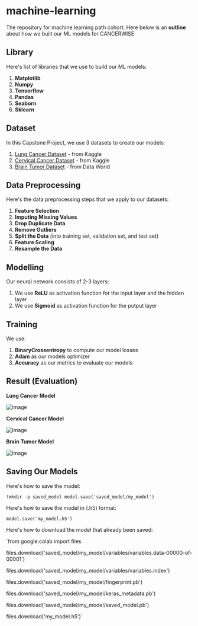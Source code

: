 # machine-learning
The repository for machine learning path cohort.
Here below is an **outline** about how we built our ML models for CANCERWISE

## Library

Here's list of libraries that we use to build our ML models:
1. **Matplotlib**
2. **Numpy**
3. **Tensorflow**
4. **Pandas**
5. **Seaborn**
6. **Sklearn**

## Dataset

In this Capstone Project, we use 3 datasets to create our models:
1. [Lung Cancer Dataset](https://www.kaggle.com/datasets/mysarahmadbhat/lung-cancer) - from Kaggle
2. [Cervical Cancer Dataset](https://www.kaggle.com/datasets/loveall/cervical-cancer-risk-classification) - from Kaggle
3. [Brain Tumor Dataset](https://data.world/seekersoftec/risk-of-brain-tumor/workspace/file?filename=risk_of_brain_tumor.csv) - from Data World

## Data Preprocessing

Here's the data preprocessing steps that we apply to our datasets:
1. **Feature Selection**
2. **Imputing Missing Values**
3. **Drop Duplicate Data**
4. **Remove Outliers**
6. **Split the Data** (into training set, validation set, and test set)
7. **Feature Scaling**
8. **Resample the Data**

## Modelling

Our neural network consists of 2-3 layers:
1. We use **ReLU** as activation function for the input layer and the hidden layer
2. We use **Sigmoid** as activation function for the putput layer

## Training

We use: 
1. **BinaryCrossentropy** to compute our model losses
2. **Adam** as our models optimizer 
3. **Accuracy** as our metrics to evaluate our models

## Result (Evaluation)

**Lung Cancer Model**

![image](https://github.com/cancerwise/machine-learning/assets/92629964/2f5b38a4-bcf9-45cd-a51f-627a2fdb32b4)

**Cervical Cancer Model**

![image](https://github.com/cancerwise/machine-learning/assets/92629964/e16f9c68-45be-4509-83af-2b0439c62d46)

**Brain Tumor Model**

![image](https://github.com/cancerwise/machine-learning/assets/92629964/5e1cec44-087c-4416-8676-9b686f31093a)

## Saving Our Models

Here's how to save the model:

`!mkdir -p saved_model
model.save('saved_model/my_model')`

Here's how to save the model in (.h5) format:

`model.save('my_model.h5')`

Here's how to download the model that already been saved:

`from google.colab import files

files.download('saved_model/my_model/variables/variables.data-00000-of-00001')

files.download('saved_model/my_model/variables/variables.index')

files.download('saved_model/my_model/fingerprint.pb')

files.download('saved_model/my_model/keras_metadata.pb')

files.download('saved_model/my_model/saved_model.pb')

files.download('my_model.h5')`
